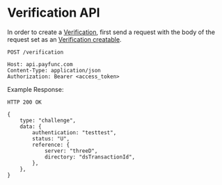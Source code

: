 # Verification API
In order to create a [Verification](../merchants-reference/verification.html), first send a request with the body of the request set as an [Verification creatable](../merchants-reference/verification.html#creatable).

``` {1}
POST /verification

Host: api.payfunc.com
Content-Type: application/json
Authorization: Bearer <access_token>
```

Example Response:

``` {1}
HTTP 200 OK

{
	type: "challenge",
	data: {
		authentication: "testtest",
		status: "U",
		reference: {
			server: "threeD",
			directory: "dsTransactionId",
		},
	},
}
```